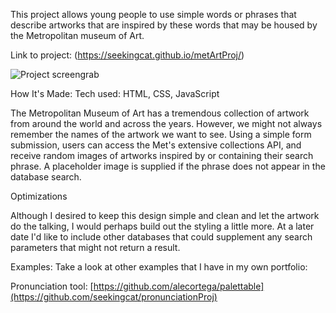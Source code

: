 This project allows young people to use simple words or phrases that describe artworks that are inspired by these words that may be housed by the Metropolitan museum of Art.

Link to project: (https://seekingcat.github.io/metArtProj/)

![Project screengrab](https://ibb.co/fqmpg8f)

How It's Made:
Tech used: HTML, CSS, JavaScript

The Metropolitan Museum of Art has a tremendous collection of artwork from around the world and across the years. However, we might not always remember the names of the artwork we want to see. Using a simple form submission, users can access the Met's extensive collections API, and receive random images of artworks inspired by or containing their search phrase. A placeholder image is supplied if the phrase does not appear in the database search.  

Optimizations

Although I desired to keep this design simple and clean and let the artwork do the talking, I would perhaps build out the styling a little more. At a later date I'd like to include other databases that could supplement any search parameters that might not return a result.

Examples:
Take a look at other examples that I have in my own portfolio:

Pronunciation tool: [https://github.com/alecortega/palettable](https://github.com/seekingcat/pronunciationProj)

